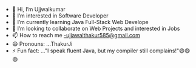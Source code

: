 - 👋 Hi, I’m Ujjwalkumar
- 👀 I’m interested in Software Developer
- 🌱 I’m currently learning Java Full-Stack Web Develope
- 💞️ I’m looking to collaborate on Web Projects and interested in Jobs
- 📫 How to reach me -ujjawalthakur585@gmail.com
- 😄 Pronouns: ...ThakurJi
- ⚡ Fun fact: ..."I speak fluent Java, but my compiler still complains!"😄😄😄

<!---
Ujjwalkumarthakur/Ujjwalkumarthakur is a ✨ special ✨ repository because its `README.md` (this file) appears on your GitHub profile.
You can click the Preview link to take a look at your changes.
--->
